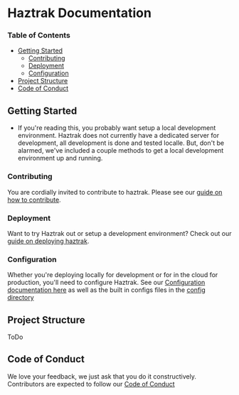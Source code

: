 # Haztrak Documentation

### Table of Contents

- [Getting Started](#getting-started)
  - [Contributing](#contributing)
  - [Deployment](#deployment)
  - [Configuration](#configuration)
- [Project Structure](#project-structure)
- [Code of Conduct](./CODE_OF_CONDUCT.md)

## Getting Started

- If you're reading this, you probably want setup a local development environment. Haztrak does not 
  currently have a dedicated server for development, all development is done and tested localle. 
  But, don't be alarmed, we've included a couple methods to get a local development environment up and running.
 
### Contributing

You are cordially invited to contribute to haztrak. Please see
our [guide on how to contribute](/docs/CONTRIBUTING.md).

### Deployment

Want to try Haztrak out or setup a development environment? Check out our [guide on deploying haztrak](/docs/Deployment.md).

### Configuration

Whether you're deploying locally for development or for in the cloud for production, you'll need to configure Haztrak. See
our [Configuration documentation here](/docs/Configuration.md) as well as the built in configs files
in the [config directory](/configs)

## Project Structure

ToDo

## Code of Conduct

We love your feedback, we just ask that you do it constructively. Contributors are expected to
follow our [Code of Conduct](/docs/CODE_OF_CONDUCT.md)
